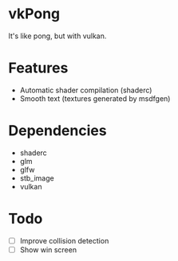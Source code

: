 # vkPong
It's like pong, but with vulkan.

# Features
* Automatic shader compilation (shaderc)
* Smooth text (textures generated by msdfgen)

# Dependencies
* shaderc
* glm
* glfw
* stb_image
* vulkan

# Todo
- [ ] Improve collision detection
- [ ] Show win screen
